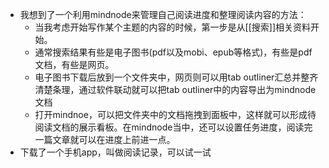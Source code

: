 - 我想到了一个利用mindnode来管理自己阅读进度和整理阅读内容的方法：
    - 当我考虑开始写作某个主题的内容的时候，第一步是从[[搜索]]相关资料开始。
    - 通常搜索结果有些是电子图书(pdf以及mobi、epub等格式)，有些是pdf文档，有些是网页。
    - 电子图书下载后放到一个文件夹中，网页则可以用tab outliner汇总并整齐清楚条理，通过软件联动就可以把tab outliner中的内容导出为mindnode文档
    - 打开mindnoe，可以把文件夹中的文档拖拽到面板中，这样就可以形成待阅读文档的展示看板。在mindnode当中，还可以设置任务进度，阅读完一篇文章就可以在进度上前进一点。
- 下载了一个手机app，叫做阅读记录，可以试一试
